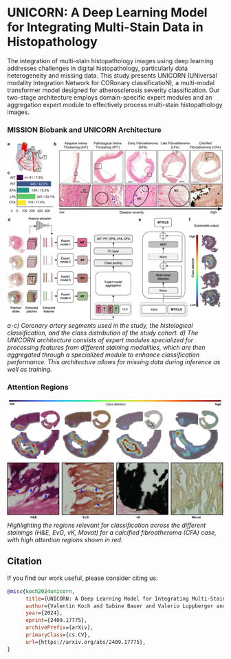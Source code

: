 # UNICORN: A Deep Learning Model for Integrating Multi-Stain Data in Histopathology

The integration of multi-stain histopathology images using deep learning addresses challenges in digital histopathology, particularly data heterogeneity and missing data. This study presents UNICORN (UNiversal modality Integration Network for CORonary classificatioN), a multi-modal transformer model designed for atherosclerosis severity classification. Our two-stage architecture employs domain-specific expert modules and an aggregation expert module to effectively process multi-stain histopathology images.

### MISSION Biobank and UNICORN Architecture
![Figure 1](media_files/fig1_p1.png)
![Figure 1](media_files/fig1b_new.png)
*a-c) Coronary artery segments used in the study, the histological classification, and the class distribution of the study cohort. 
d) The UNICORN architecture consists of expert modules specialized for processing features from different staining modalities, which are then aggregated through a specialized module to enhance classification performance. This architecture allows for missing data during inference as well as training.*

###  Attention Regions
![Figure 5](media_files/fig5.png)
*Highlighting the regions relevant for classification across the different stainings (H&E, EvG, vK, Movat) for a calcified fibroatheroma (CFA) case, with high attention regions shown in red.*

## Citation
If you find our work useful, please consider citing us:

```bibtex
@misc{koch2024unicorn,
      title={UNICORN: A Deep Learning Model for Integrating Multi-Stain Data in Histopathology}, 
      author={Valentin Koch and Sabine Bauer and Valerio Luppberger and Michael Joner and Heribert Schunkert and Julia A. Schnabel and Moritz von Scheidt and Carsten Marr},
      year={2024},
      eprint={2409.17775},
      archivePrefix={arXiv},
      primaryClass={cs.CV},
      url={https://arxiv.org/abs/2409.17775}, 
}
